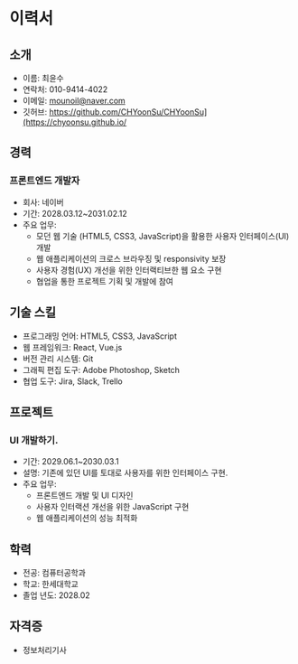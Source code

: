 # 이력서

## 소개

- 이름: 최윤수
- 연락처: 010-9414-4022
- 이메일: mounoil@naver.com
- 깃허브: https://github.com/CHYoonSu/CHYoonSu](https://chyoonsu.github.io/

## 경력

### 프론트엔드 개발자
- 회사: 네이버
- 기간: 2028.03.12~2031.02.12 
- 주요 업무:
  - 모던 웹 기술 (HTML5, CSS3, JavaScript)을 활용한 사용자 인터페이스(UI) 개발
  - 웹 애플리케이션의 크로스 브라우징 및 responsivity 보장
  - 사용자 경험(UX) 개선을 위한 인터랙티브한 웹 요소 구현
  - 협업을 통한 프로젝트 기획 및 개발에 참여

## 기술 스킬

- 프로그래밍 언어: HTML5, CSS3, JavaScript
- 웹 프레임워크: React, Vue.js
- 버전 관리 시스템: Git
- 그래픽 편집 도구: Adobe Photoshop, Sketch
- 협업 도구: Jira, Slack, Trello

## 프로젝트

### UI 개발하기.
- 기간: 2029.06.1~2030.03.1
- 설명: 기존에 있던 UI를 토대로 사용자를 위한 인터페이스 구현.
- 주요 업무:
  - 프론트엔드 개발 및 UI 디자인
  - 사용자 인터랙션 개선을 위한 JavaScript 구현
  - 웹 애플리케이션의 성능 최적화

## 학력

- 전공: 컴퓨터공학과
- 학교: 한세대학교
- 졸업 년도: 2028.02

## 자격증

- 정보처리기사

